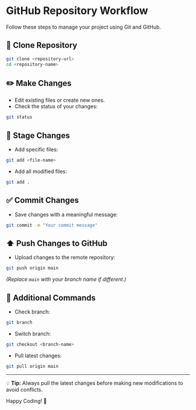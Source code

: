 # GitHub Repository Workflow

Follow these steps to manage your project using Git and GitHub.

## 🚀 Clone Repository
```bash
git clone <repository-url>
cd <repository-name>
```

## ✏️ Make Changes
- Edit existing files or create new ones.
- Check the status of your changes:
```bash
git status
```

## 📂 Stage Changes
- Add specific files:
```bash
git add <file-name>
```
- Add all modified files:
```bash
git add .
```

## ✅ Commit Changes
- Save changes with a meaningful message:
```bash
git commit -m "Your commit message"
```

## ⬆️ Push Changes to GitHub
- Upload changes to the remote repository:
```bash
git push origin main
```
*(Replace `main` with your branch name if different.)*

## 🎯 Additional Commands
- Check branch:
```bash
git branch
```
- Switch branch:
```bash
git checkout <branch-name>
```
- Pull latest changes:
```bash
git pull origin main
```

---
💡 **Tip:** Always pull the latest changes before making new modifications to avoid conflicts.

Happy Coding! 🚀
